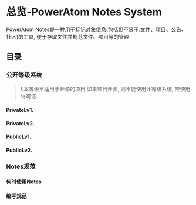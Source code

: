 # 总览-PowerAtom Notes System

PowerAtom Notes是一种用于标记对象信息(包括但不限于:文件、项目、公告、社区)的工具, 便于存取文件并规范文件、项目等的管理

## 目录

### 公开等级系统
> !:本等级不适用于开源的项目.如果项目开源, 则不能使用此等级系统, 应使用许可证.

#### PrivateLv1.

#### PrivateLv2.

#### PublicLv1.

#### PublicLv2.

### Notes规范

#### 何时使用Notes

#### 编写规范